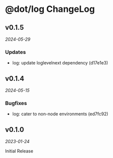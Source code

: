 # @dot/log ChangeLog

## v0.1.5

_2024-05-29_

### Updates

- log: update loglevelnext dependency (d17e1e3)

## v0.1.4

_2024-05-15_

### Bugfixes

- log: cater to non-node environments (ed7fc92)

## v0.1.0

_2023-01-24_

Initial Release

